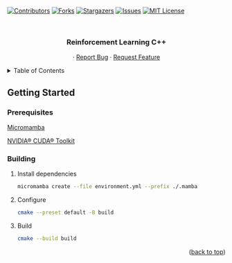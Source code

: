 <a name="readme-top"></a>

[![Contributors][contributors-shield]][contributors-url]
[![Forks][forks-shield]][forks-url]
[![Stargazers][stars-shield]][stars-url]
[![Issues][issues-shield]][issues-url]
[![MIT License][license-shield]][license-url]

<!-- PROJECT LOGO -->
<br />
<div align="center">
  <h3 align="center">Reinforcement Learning C++</h3>

  <p align="center">
    ·
    <a href="https://github.com/cNoNim/rl-cpp/issues">Report Bug</a>
    ·
    <a href="https://github.com/cNoNim/rl-cpp/issues">Request Feature</a>
  </p>
</div>

<!-- TABLE OF CONTENTS -->
<details>
  <summary>Table of Contents</summary>
  <ol>
    <li>
      <a href="#getting-started">Getting Started</a>
      <ul>
        <li><a href="#prerequisites">Prerequisites</a></li>
        <li><a href="#building">Building</a></li>
      </ul>
    </li>
  </ol>
</details>

<!-- GETTING STARTED -->
## Getting Started

### Prerequisites

[Micromamba][micromamba-url]

[NVIDIA® CUDA® Toolkit][cuda-url]

### Building

1. Install dependencies
   ```sh
   micromamba create --file environment.yml --prefix ./.mamba
   ```
2. Configure
   ```sh
   cmake --preset default -B build
   ```
4. Build
   ```sh
   cmake --build build
   ```

<p align="right">(<a href="#readme-top">back to top</a>)</p>

<!-- MARKDOWN LINKS & IMAGES -->
[contributors-shield]: https://img.shields.io/github/contributors/cNoNim/rl-cpp.svg?style=flat
[contributors-url]: https://github.com/cNoNim/rl-cpp/graphs/contributors
[forks-shield]: https://img.shields.io/github/forks/cNoNim/rl-cpp.svg?style=flat
[forks-url]: https://github.com/cNoNim/rl-cpp/network/members
[stars-shield]: https://img.shields.io/github/stars/cNoNim/rl-cpp.svg?style=flat
[stars-url]: https://github.com/cNoNim/rl-cpp/stargazers
[issues-shield]: https://img.shields.io/github/issues/cNoNim/rl-cpp.svg?style=flat
[issues-url]: https://github.com/cNoNim/rl-cpp/issues
[license-shield]: https://img.shields.io/github/license/cNoNim/rl-cpp.svg?style=flat
[license-url]: https://github.com/cNoNim/rl-cpp/blob/master/LICENSE
[pytorch-url]: https://pytorch.org/
[cuda-url]: https://developer.nvidia.com/cuda-toolkit
[micromamba-url]: https://mamba.readthedocs.io/en/latest/installation/micromamba-installation.html#
